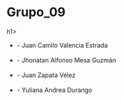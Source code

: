 <h1>Grupo_09</h1>h1> <br>
<ul>
  <li>- Juan Camilo Valencia Estrada</li><br>
  <li>- Jhonatan Alfonso Mesa Guzmán</li><br>
  <li>- Juan Zapata Vélez</li><br>
  <li>- Yuliana Andrea Durango</li>
</ul>

